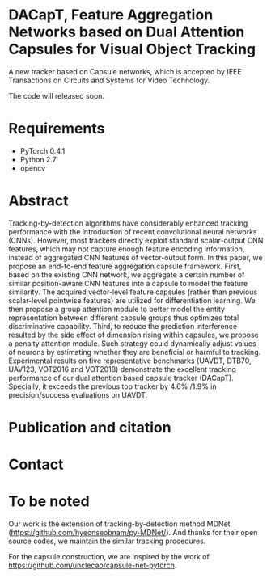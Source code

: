 # DACapT, Feature Aggregation Networks based on Dual Attention Capsules for Visual Object Tracking
A new tracker based on Capsule networks, which is accepted by IEEE Transactions on Circuits and Systems for Video Technology.

The code will released soon.
# Requirements
- PyTorch 0.4.1
- Python 2.7
- opencv

# Abstract
Tracking-by-detection algorithms have considerably enhanced tracking performance with the introduction of recent convolutional neural networks (CNNs). However, most trackers directly exploit standard scalar-output CNN features, which may not capture enough feature encoding information, instead of aggregated CNN features of vector-output form. In this paper, we propose an end-to-end feature aggregation capsule framework. First, based on the existing CNN network, we aggregate a certain number of similar position-aware CNN features into a capsule to model the feature similarity. The acquired vector-level feature capsules (rather than previous scalar-level pointwise features) are utilized for differentiation learning. We then propose a group attention module to better model the entity representation between different capsule groups thus optimizes total discriminative capability. Third, to reduce the prediction interference resulted by the side effect of dimension rising within capsules, we propose a penalty attention module. Such strategy could dynamically adjust values of neurons by estimating whether they are beneficial or harmful to tracking. Experimental results on five representative benchmarks (UAVDT, DTB70, UAV123, VOT2016 and VOT2018) demonstrate the excellent tracking performance of our dual attention based capsule tracker (DACapT). Specially, it exceeds the previous top tracker by 4.6% /1.9% in precision/success evaluations on UAVDT.

# Publication and citation


# Contact


# To be noted
Our work is the extension of tracking-by-detection method MDNet (https://github.com/hyeonseobnam/py-MDNet/). 
And thanks for their open source codes, we maintain the similar tracking procedures.

For the capsule construction, we are inspired by the work of https://github.com/unclecao/capsule-net-pytorch.
